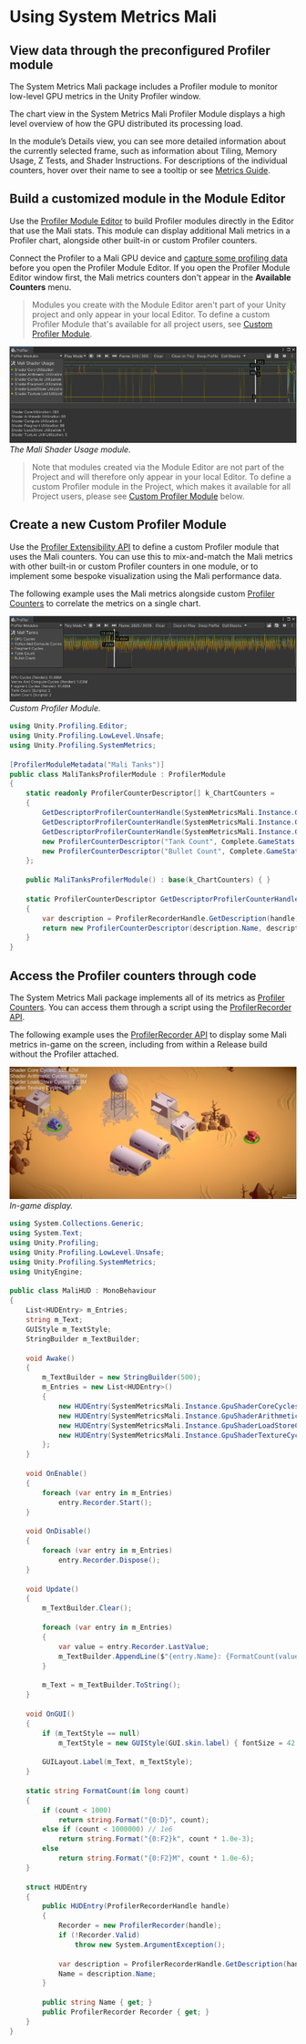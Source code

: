 # Using System Metrics Mali

## View data through the preconfigured Profiler module

The System Metrics Mali package includes a Profiler module to monitor low-level GPU metrics in the Unity Profiler window.

The chart view in the System Metrics Mali Profiler Module displays a high level overview of how the GPU distributed its processing load.

In the module’s Details view, you can see more detailed information about the currently selected frame, such as information about Tiling, Memory Usage, Z Tests, and Shader Instructions. For descriptions of the individual counters, hover over their name to see a tooltip or see [Metrics Guide](metrics-guide.md).

## Build a customized module in the Module Editor

Use the [Profiler Module Editor](https://docs.unity3d.com/Manual/profiler-module-editor.html) to build Profiler modules directly in the Editor that use the Mali stats. This module can display additional Mali metrics in a Profiler chart, alongside other built-in or custom Profiler counters.

Connect the Profiler to a Mali GPU device and [capture some profiling data](https://docs.unity3d.com/Manual/profiler-profiling-applications.html) before you open the Profiler Module Editor. If you open the Profiler Module Editor window first, the Mali metrics counters don't appear in the **Available Counters** menu.

> Modules you create with the Module Editor aren't part of your Unity project and only appear in your local Editor. To define a custom Profiler Module that's available for all project users, see [Custom Profiler Module](#custom-profiler-module).

![Module Editor Module](Images/usage-guide__module-editor-module.png)<br/>*The Mali Shader Usage module.*

> Note that modules created via the Module Editor are not part of the Project and will therefore only appear in your local Editor. To define a custom Profiler module in the Project, which makes it available for all Project users, please see [Custom Profiler Module](#custom-profiler-module) below.

<a name="custom-profiler-module"></a>

## Create a new Custom Profiler Module

Use the [Profiler Extensibility API](https://docs.unity3d.com/Manual/customizing-profiler-module.html) to define a custom Profiler module that uses the Mali counters. You can use this to mix-and-match the Mali metrics with other built-in or custom Profiler counters in one module, or to implement some bespoke visualization using the Mali performance data.

The following example uses the Mali metrics alongside custom [Profiler Counters](https://docs.unity3d.com/Packages/com.unity.profiling.core@latest/index.html?subfolder=/manual/profilercounter-guide.html) to correlate the metrics on a single chart.

![Custom Profiler Module](Images/usage-guide__custom-module.png)<br/>*Custom Profiler Module.*

```c#
using Unity.Profiling.Editor;
using Unity.Profiling.LowLevel.Unsafe;
using Unity.Profiling.SystemMetrics;

[ProfilerModuleMetadata("Mali Tanks")]
public class MaliTanksProfilerModule : ProfilerModule
{
    static readonly ProfilerCounterDescriptor[] k_ChartCounters =
    {
        GetDescriptorProfilerCounterHandle(SystemMetricsMali.Instance.GpuCycles),
        GetDescriptorProfilerCounterHandle(SystemMetricsMali.Instance.GpuVertexAndComputeCycles),
        GetDescriptorProfilerCounterHandle(SystemMetricsMali.Instance.GpuFragmentCycles),
        new ProfilerCounterDescriptor("Tank Count", Complete.GameStats.TanksProfilerCategory.Name),
        new ProfilerCounterDescriptor("Bullet Count", Complete.GameStats.TanksProfilerCategory.Name),
    };

    public MaliTanksProfilerModule() : base(k_ChartCounters) { }

    static ProfilerCounterDescriptor GetDescriptorProfilerCounterHandle(ProfilerRecorderHandle handle)
    {
        var description = ProfilerRecorderHandle.GetDescription(handle);
        return new ProfilerCounterDescriptor(description.Name, description.Category);
    }
}
```

## Access the Profiler counters through code

The System Metrics Mali package implements all of its metrics as [Profiler Counters](https://docs.unity3d.com/Packages/com.unity.profiling.core@latest/index.html?subfolder=/manual/profilercounter-guide.html). You can access them through a script using the [ProfilerRecorder API](https://docs.unity3d.com/ScriptReference/Unity.Profiling.ProfilerRecorder.html).

The following example uses the [ProfilerRecorder API](https://docs.unity3d.com/ScriptReference/Unity.Profiling.ProfilerRecorder.html) to display some Mali metrics in-game on the screen, including from within a Release build without the Profiler attached.

![In-game display](Images/usage-guide__hud.png)<br/>*In-game display.*

```csharp
using System.Collections.Generic;
using System.Text;
using Unity.Profiling;
using Unity.Profiling.LowLevel.Unsafe;
using Unity.Profiling.SystemMetrics;
using UnityEngine;

public class MaliHUD : MonoBehaviour
{
    List<HUDEntry> m_Entries;
    string m_Text;
    GUIStyle m_TextStyle;
    StringBuilder m_TextBuilder;

    void Awake()
    {
        m_TextBuilder = new StringBuilder(500);
        m_Entries = new List<HUDEntry>()
        {
            new HUDEntry(SystemMetricsMali.Instance.GpuShaderCoreCycles),
            new HUDEntry(SystemMetricsMali.Instance.GpuShaderArithmeticCycles),
            new HUDEntry(SystemMetricsMali.Instance.GpuShaderLoadStoreCycles),
            new HUDEntry(SystemMetricsMali.Instance.GpuShaderTextureCycles),
        };
    }

    void OnEnable()
    {
        foreach (var entry in m_Entries)
            entry.Recorder.Start();
    }

    void OnDisable()
    {
        foreach (var entry in m_Entries)
            entry.Recorder.Dispose();
    }

    void Update()
    {
        m_TextBuilder.Clear();

        foreach (var entry in m_Entries)
        {
            var value = entry.Recorder.LastValue;
            m_TextBuilder.AppendLine($"{entry.Name}: {FormatCount(value)}");
        }

        m_Text = m_TextBuilder.ToString();
    }

    void OnGUI()
    {
        if (m_TextStyle == null)
            m_TextStyle = new GUIStyle(GUI.skin.label) { fontSize = 42 };

        GUILayout.Label(m_Text, m_TextStyle);
    }

    static string FormatCount(in long count)
    {
        if (count < 1000)
            return string.Format("{0:D}", count);
        else if (count < 1000000) // 1e6
            return string.Format("{0:F2}k", count * 1.0e-3);
        else
            return string.Format("{0:F2}M", count * 1.0e-6);
    }

    struct HUDEntry
    {
        public HUDEntry(ProfilerRecorderHandle handle)
        {
            Recorder = new ProfilerRecorder(handle);
            if (!Recorder.Valid)
                throw new System.ArgumentException();

            var description = ProfilerRecorderHandle.GetDescription(handle);
            Name = description.Name;
        }

        public string Name { get; }
        public ProfilerRecorder Recorder { get; }
    }
}
```
